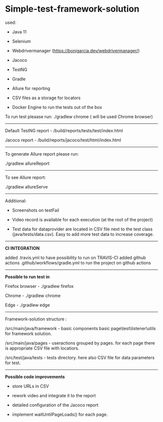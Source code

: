 # Simple-test-framework-solution


used:

- Java 11 

- Selenium

- Webdrivermanager (https://bonigarcia.dev/webdrivermanager/)

- Jacoco

- TestNG

- Gradle

- Allure for reporting

- CSV files as a storage for locators 

- Docker Engine to run the tests out of the box 


To run test pleaase run: ./gradlew chrome  ( will be used Chrome browser)

---

Default TestNG report  - /build/reports/tests/test/index.html

Jacoco report  - /build/reports/jacoco/test/html/index.html

---
To generate Allure report please run:

./gradlew allureReport

---
To see Allure report: 

./gradlew allureServe

---

Additional: 

- Screenshots on testFail

- Video record is available for each execution (at the root of the project)

- Test data for dataprovider are located in CSV file next to the test class (java/tests/data.csv). Easy to add more test data to increase coverage.

---

**CI INTEGRATION**

added .travis.yml to have possibility to run on TRAVIS-CI
added  github actions .github/workflows/gradle.yml to run the project on github actions

---

**Possible to run test in**

Firefox browser  -  ./gradlew firefox

Chrome   -  ./gradlew chrome

Edge  -  ./gradlew edge

---

Framework-solution structure :

/src/main/java/framework - basic components basic page\test\listener\utils for framework solution.

/src/main/java/pages - useractions grouped by pages. for each page there is appropriate CSV file with locatiors.

/src/test/java/tests - tests directory. here also CSV file for data parameters for test.


---
**Possible code improvements**
- store URLs in CSV

- rework video and integrate it to the report

- detailed configuration of the Jacoco report 

- implement waitUntilPageLoads() for each page.


